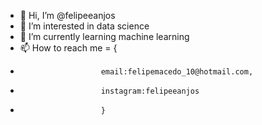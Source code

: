 - 👋 Hi, I’m @felipeeanjos
- 👀 I’m interested in data science
- 🌱 I’m currently learning machine learning
- 📫 How to reach me = {
-                       email:felipemacedo_10@hotmail.com,
-                       instagram:felipeeanjos
-                       }

<!---
felipeeanjos/felipeeanjos is a ✨ special ✨ repository because its `README.md` (this file) appears on your GitHub profile.
You can click the Preview link to take a look at your changes.
--->
